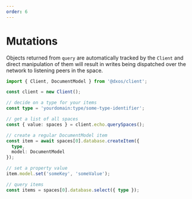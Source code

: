 ```yaml
---
order: 6
---
```


# Mutations

Objects returned from `query` are automatically tracked by the `Client` and direct manipulation of them will result in writes being dispatched over the network to listening peers in the space.

```ts file=./snippets/write-items.ts#L5-
import { Client, DocumentModel } from '@dxos/client';

const client = new Client();

// decide on a type for your items
const type = 'yourdomain:type/some-type-identifier';

// get a list of all spaces
const { value: spaces } = client.echo.querySpaces();

// create a regular DocumentModel item
const item = await spaces[0].database.createItem({
  type,
  model: DocumentModel
});

// set a property value
item.model.set('someKey', 'someValue');

// query items
const items = spaces[0].database.select({ type });
```
